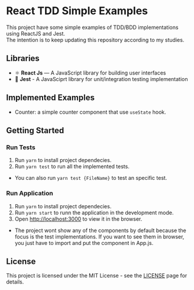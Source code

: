 # React TDD Simple Examples

This project have some simple examples of TDD/BDD implementations using ReactJS and Jest.<br />
The intention is to keep updating this repository according to my studies.

## Libraries

- ⚛️ **React Js** — A JavaScript library for building user interfaces
- :microscope: **Jest** - A JavaSciprt library for unit/integration testing implementation

## Implemented Examples

- Counter: a simple counter component that use `useState` hook.

## Getting Started

### Run Tests

1. Run `yarn` to install project dependecies.
2. Run `yarn test` to run all the implemented tests.
 - You can also run `yarn test {FileName}` to test an specific test.

### Run Application

1. Run `yarn` to install project dependecies.
2. Run `yarn start` to runn the application in the development mode.
3. Open [http://localhost:3000](http://localhost:3000) to view it in the browser.
 - The project wont show any of the components by default because the focus is the test implementations. If you want to see them in browser, you just have to import and put the component in App.js.


## License

This project is licensed under the MIT License - see the [LICENSE](https://opensource.org/licenses/MIT) page for details.